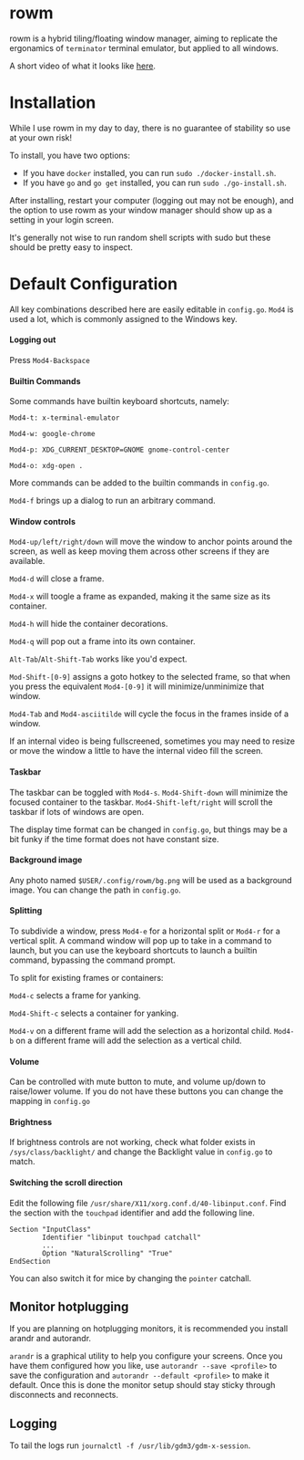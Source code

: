 # rowm

rowm is a hybrid tiling/floating window manager, aiming to replicate the ergonamics of `terminator` terminal emulator, but applied to all windows.

A short video of what it looks like [here](https://i.imgur.com/Bk5N5MY.mp4).

# Installation
While I use rowm in my day to day, there is no guarantee of stability so use at your own risk!

To install, you have two options:
- If you have `docker` installed, you can run `sudo ./docker-install.sh`.
- If you have `go` and `go get` installed, you can run `sudo ./go-install.sh`.

After installing, restart your computer (logging out may not be enough), and the option to use rowm as your window manager should show up as a setting in your login screen.

It's generally not wise to run random shell scripts with sudo but these should be pretty easy to inspect.

# Default Configuration
All key combinations described here are easily editable in `config.go`. `Mod4` is used a lot, which is commonly assigned to the Windows key.

#### Logging out
Press `Mod4-Backspace`

#### Builtin Commands
Some commands have builtin keyboard shortcuts, namely:

`Mod4-t: x-terminal-emulator`

`Mod4-w: google-chrome`

`Mod4-p: XDG_CURRENT_DESKTOP=GNOME gnome-control-center`

`Mod4-o: xdg-open .`

More commands can be added to the builtin commands in `config.go`.

`Mod4-f` brings up a dialog to run an arbitrary command.

#### Window controls
`Mod4-up/left/right/down` will move the window to anchor points around the screen, as well as keep moving them across other screens if they are available.

`Mod4-d` will close a frame.

`Mod4-x` will toogle a frame as expanded, making it the same size as its container.

`Mod4-h` will hide the container decorations.

`Mod4-q` will pop out a frame into its own container.

`Alt-Tab`/`Alt-Shift-Tab` works like you'd expect.

`Mod-Shift-[0-9]` assigns a goto hotkey to the selected frame, so that when you press the equivalent `Mod4-[0-9]` it will minimize/unminimize that window.

`Mod4-Tab` and `Mod4-asciitilde` will cycle the focus in the frames inside of a window.

If an internal video is being fullscreened, sometimes you may need to resize or move the window a little to have the internal video fill the screen.

#### Taskbar
The taskbar can be toggled with `Mod4-s`. `Mod4-Shift-down` will minimize the focused container to the taskbar. `Mod4-Shift-left/right` will scroll the taskbar if lots of windows are open.

The display time format can be changed in `config.go`, but things may be a bit funky if the time format does not have constant size.

#### Background image
Any photo named `$USER/.config/rowm/bg.png` will be used as a background image. You can change the path in `config.go`.

#### Splitting
To subdivide a window, press `Mod4-e` for a horizontal split or `Mod4-r` for a vertical split. A command window will pop up to take in a command to launch, but you can use the keyboard shortcuts to launch a builtin command, bypassing the command prompt.

To split for existing frames or containers:

`Mod4-c` selects a frame for yanking.

`Mod4-Shift-c` selects a container for yanking.

`Mod4-v` on a different frame will add the selection as a horizontal child.
`Mod4-b` on a different frame will add the selection as a vertical child.

#### Volume
Can be controlled with mute button to mute, and volume up/down to raise/lower volume. If you do not have these buttons you can change the mapping in `config.go`

#### Brightness
If brightness controls are not working, check what folder exists in `/sys/class/backlight/` and change the Backlight value in `config.go` to match.

#### Switching the scroll direction
Edit the following file `/usr/share/X11/xorg.conf.d/40-libinput.conf`. Find the section with the `touchpad` identifier and add the following line.

```
Section "InputClass"
        Identifier "libinput touchpad catchall"
        ...
        Option "NaturalScrolling" "True"
EndSection
```
You can also switch it for mice by changing the `pointer` catchall.

## Monitor hotplugging
If you are planning on hotplugging monitors, it is recommended you install arandr and autorandr.

`arandr` is a graphical utility to help you configure your screens. Once you have them configured how you like, use `autorandr --save <profile>` to save the configuration and `autorandr --default <profile>` to make it default. Once this is done the monitor setup should stay sticky through disconnects and reconnects.





## Logging
To tail the logs run `journalctl -f /usr/lib/gdm3/gdm-x-session`.
